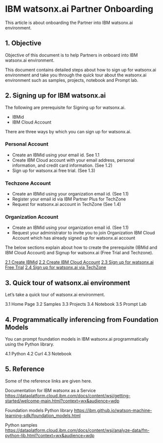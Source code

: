# IBM watsonx.ai Partner Onboarding

This article is about onboarding the Partner into IBM watsonx.ai environment.

## 1. Objective

Objective of this document is to help Partners in onboard into IBM watsonx.ai environment.

This document contains detailed steps about how to sign up for watsonx.ai environment and take you through the quick tour about the watsonx.ai environment such as samples, projects, notebook and Prompt lab.


## 2. Signing up for IBM watsonx.ai

The following are prerequisite for Signing up for watsonx.ai. 
- IBMid
- IBM Cloud Account 

There are three ways by which you can sign up for watsonx.ai. 

### Personal Account	
- Create an IBMid using your email id. See 1.1
- Create  IBM Cloud account with your email address, personal information, and credit card information. 
(See 1.2)
- Sign up for watsonx.ai free trial. 
(See 1.3)
 
### Techzone Account
- Create an IBMid using your organization email id. (See 1.1)
- Register your email id via IBM Partner Plus for TechZone 
- Request for watsonx.ai account in TechZone (See 1.4)

### Organization Account
- Create an IBMid using your organization email id. (See 1.1)
- Request your administrator to invite you to join Organization IBM Cloud Account which has already signed up for watsonx.ai account


The below sections explain about how to create the prerequisite (IBMid and IBM Cloud Account) and Signup for watsonx.ai (Free Trial and Techzone). 

[2.1 Create IBMid](./21-create-ibmid)
[2.2 Create IBM Cloud Account](./22-create-ibm-cloud-account)
[2.3 Sign up for watsonx.ai Free Trial](./23-sign-up-for-watsonx-ai-free-trial)
[2.4 Sign up for watsonx.ai via TechZone](./24-sign-up-for-watsonx-ai-via-techzone)

## 3. Quick tour of watsonx.ai environment 

Let’s take a quick tour of watsonx.ai environment.

3.1 Home Page
3.2 Samples
3.3 Projects
3.4 Notebook
3.5 Prompt Lab

## 4. Programmatically inferencing from Foundation Models

You can prompt foundation models in IBM watsonx.ai programmatically using the Python library.

4.1 Python
4.2 Curl
4.3 Notebook

## 5. Reference 

Some of the reference links are given here. 

Documentation for IBM watsonx as a Service
https://dataplatform.cloud.ibm.com/docs/content/wsj/getting-started/welcome-main.html?context=wx&audience=wdp

Foundation models Python library
https://ibm.github.io/watson-machine-learning-sdk/foundation_models.html

Python samples
https://dataplatform.cloud.ibm.com/docs/content/wsj/analyze-data/fm-python-lib.html?context=wx&audience=wdp
